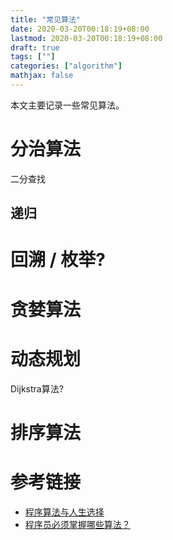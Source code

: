 ```yaml
---
title: "常见算法"
date: 2020-03-20T00:18:19+08:00
lastmod: 2020-03-20T00:18:19+08:00
draft: true
tags: [""]
categories: ["algorithm"]
mathjax: false
---
```


本文主要记录一些常见算法。  
<!--more-->

# 分治算法
二分查找

## 递归

# 回溯 / 枚举?

# 贪婪算法

# 动态规划
Dijkstra算法?

# 排序算法

# 参考链接
- [程序算法与人生选择](https://coolshell.cn/articles/8790.html) 
- [程序员必须掌握哪些算法？](https://www.zhihu.com/question/23148377)

